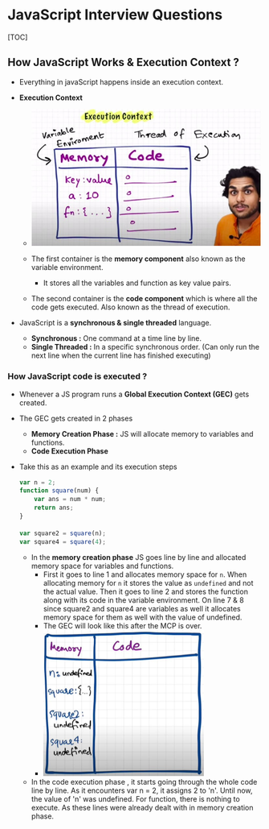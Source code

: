 # JavaScript Interview Questions

[TOC]

## How JavaScript Works & Execution Context ?

- Everything in javaScript happens inside an execution context.

- **Execution Context**

    - <img src="JavaScript%20Interview%20Questions.assets/execution-context.jpg" alt="Execution Context" style="zoom: 67%;" />

    - The first container is the **memory component** also known as the variable environment.
        - It stores all the variables and function as key value pairs.
    - The second container is the **code component** which is where all the code gets executed. Also known as the thread of execution.

- JavaScript is a **synchronous & single threaded** language.

    - **Synchronous :** One command at a time line by line.
    - **Single Threaded :** In a specific synchronous order. (Can only run the next line when the current line has finished executing)

### How JavaScript code is executed ?

- Whenever a JS program runs a **Global Execution Context (GEC)** gets created.

- The GEC gets created in 2 phases

    - **Memory Creation Phase :** JS will allocate memory to variables and functions.
    - **Code Execution Phase**
    
- Take this as an example and its execution steps
    ```javascript
    var n = 2;
    function square(num) {
		var ans = num * num;
		return ans;
    }
    
    var square2 = square(n);
    var square4 = square(4);
    ```
    
    - In the **memory creation phase** JS goes line by line and allocated memory space for variables and functions. 
        - First it goes to line 1 and allocates memory space for `n`. When allocating memory for `n` it stores the value as `undefined` and not the actual value. Then it goes to line 2 and stores the function along with its code in the variable environment. On line 7 & 8 since square2 and square4 are variables as well it allocates memory space for them as well with the value of undefined.
        - The GEC will look like this after the MCP is over.
         - <img src="JavaScript%20Interview%20Questions.assets/phase1.jpg" alt="Execution Context Phase 1" style="zoom:50%;" />
    - In the code execution phase , it starts going through the whole code line by line. As it encounters var n = 2, it assigns 2 to 'n'. Until now, the value of 'n' was undefined. For function, there is nothing to execute. As these lines were already dealt with in memory creation phase. 
